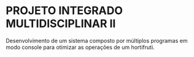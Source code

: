# PROJETO INTEGRADO MULTIDISCIPLINAR II

Desenvolvimento de um sistema composto por múltiplos programas em modo console para otimizar as operações de um hortifruti.

